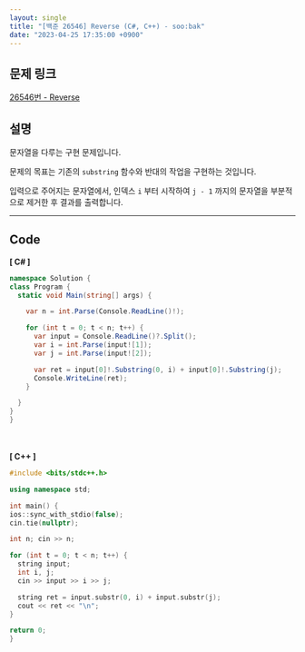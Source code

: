 ```yaml
---
layout: single
title: "[백준 26546] Reverse (C#, C++) - soo:bak"
date: "2023-04-25 17:35:00 +0900"
---
```


## 문제 링크
  [26546번 - Reverse](https://www.acmicpc.net/problem/26546)

## 설명
문자열을 다루는 구현 문제입니다. <br>

문제의 목표는 기존의 `substring` 함수와 반대의 작업을 구현하는 것입니다.<br>

입력으로 주어지는 문자열에서, 인덱스 `i` 부터 시작하여 `j - 1` 까지의 문자열을 부분적으로 제거한 후 결과를 출력합니다. <br>

- - -

## Code
<b>[ C# ] </b>
<br>

  ```c#
namespace Solution {
  class Program {
    static void Main(string[] args) {

      var n = int.Parse(Console.ReadLine()!);

      for (int t = 0; t < n; t++) {
        var input = Console.ReadLine()?.Split();
        var i = int.Parse(input![1]);
        var j = int.Parse(input![2]);

        var ret = input[0]!.Substring(0, i) + input[0]!.Substring(j);
        Console.WriteLine(ret);
      }

    }
  }
}
  ```
<br><br>
<b>[ C++ ] </b>
<br>

  ```c++
#include <bits/stdc++.h>

using namespace std;

int main() {
  ios::sync_with_stdio(false);
  cin.tie(nullptr);

  int n; cin >> n;

  for (int t = 0; t < n; t++) {
    string input;
    int i, j;
    cin >> input >> i >> j;

    string ret = input.substr(0, i) + input.substr(j);
    cout << ret << "\n";
  }

  return 0;
}
  ```
